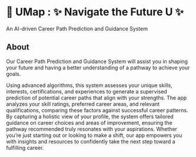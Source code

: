 # 🧭 UMap : ✨ Navigate the Future U ✨
An AI-driven Career Path Prediction and Guidance System

## About 

Our Career Path Prediction and Guidance System will assist you in shaping your future and having a better understanding of a pathway to achieve your goals.

Using advanced algorithms, this system assesses your unique skills, interests, certifications, and experiences to generate a supervised prediction of potential career paths that align with your strengths.
The app analyzes your skill ratings, preferred career areas, and relevant qualifications, comparing these factors against successful career patterns. By capturing a holistic view of your profile, the system offers tailored guidance on career choices and areas of improvement, ensuring the pathway recommended truly resonates with your aspirations. Whether you’re just starting out or looking to make a shift, our app empowers you with insights and resources to confidently take the next step toward a fulfilling career.
